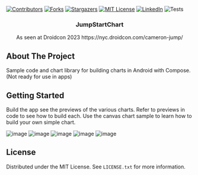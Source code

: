 <!-- Improved compatibility of back to top link: See: https://github.com/othneildrew/Best-README-Template/pull/73 -->
<!--
*** Thanks for checking out the Best-README-Template. If you have a suggestion
*** that would make this better, please fork the repo and create a pull request
*** or simply open an issue with the tag "enhancement".
*** Don't forget to give the project a star!
*** Thanks again! Now go create something AMAZING! :D
-->



<!-- PROJECT SHIELDS -->
<!--
*** I'm using markdown "reference style" links for readability.
*** Reference links are enclosed in brackets [ ] instead of parentheses ( ).
*** See the bottom of this document for the declaration of the reference variables
*** for contributors-url, forks-url, etc. This is an optional, concise syntax you may use.
*** https://www.markdownguide.org/basic-syntax/#reference-style-links
-->
[![Contributors][contributors-shield]][contributors-url]
[![Forks][forks-shield]][forks-url]
[![Stargazers][stars-shield]][stars-url]
[![MIT License][license-shield]][license-url]
[![LinkedIn][linkedin-shield]][linkedin-url]
![Tests](https://github.com/cameronjump/JumpStartChart/actions/workflows/pull_request.yml/badge.svg)


<h3 align="center">JumpStartChart</h3>

  <p align="center">
     As seen at Droidcon 2023 https://nyc.droidcon.com/cameron-jump/
  </p>
</div>


<!-- ABOUT THE PROJECT -->
## About The Project

Sample code and chart library for building charts in Android with Compose. (Not ready for use in apps)


<!-- GETTING STARTED -->
## Getting Started
Build the app see the previews of the various charts. Refer to previews in code to see how to build each. Use the canvas chart sample to learn how to build your own simple chart.

![image](https://github.com/cameronjump/JumpStartChart/assets/23038185/ba8fa5c0-51d6-4881-8548-ea35bae54526)
![image](https://github.com/cameronjump/JumpStartChart/assets/23038185/5a2e0eaf-b155-4d7e-846b-d0d90d500cd6)
![image](https://github.com/cameronjump/JumpStartChart/assets/23038185/bd789660-a632-41e2-9fce-a3905a2cf0a4)
![image](https://github.com/cameronjump/JumpStartChart/assets/23038185/d035221f-f87e-41f1-92ba-c31fecc966ef)
![image](https://github.com/cameronjump/JumpStartChart/assets/23038185/d661891b-465e-4fd9-8683-0b1f9c8f09e7)


<!-- LICENSE -->
## License

Distributed under the MIT License. See `LICENSE.txt` for more information.


<!-- MARKDOWN LINKS & IMAGES -->
<!-- https://www.markdownguide.org/basic-syntax/#reference-style-links -->
[contributors-shield]: https://img.shields.io/github/contributors/cameronjump/jumpstartchart.svg?style=for-the-badge
[contributors-url]: https://github.com/cameronjump/JumpStartChart/graphs/contributors
[forks-shield]: https://img.shields.io/github/forks/cameronjump/JumpStartChart.svg?style=for-the-badge
[forks-url]: https://github.com/cameronjump/JumpStartChart/network/members
[stars-shield]: https://img.shields.io/github/stars/cameronjump/JumpStartChart.svg?style=for-the-badge
[stars-url]: https://github.com/cameronjump/JumpStartChart/stargazers
[license-shield]: https://img.shields.io/github/license/cameronjump/JumpStartChart.svg?style=for-the-badge
[license-url]: https://github.com/cameronjump/JumpStartChart/blob/main/LISCENSE.txt
[linkedin-shield]: https://img.shields.io/badge/-LinkedIn-black.svg?style=for-the-badge&logo=linkedin&colorB=555
[linkedin-url]: https://linkedin.com/in/cameron-jump

